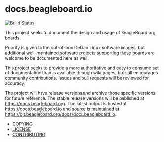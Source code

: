 # docs.beagleboard.io

![Build Status](https://git.beagleboard.org/docs/docs.beagleboard.io/badges/main/pipeline.svg)

This project seeks to document the design and usage of BeagleBoard.org boards.

Priority is given to the out-of-box Debian Linux software images, but additional well-maintained software projects supporting these boards are welcome to be documented here as well. 

This project seeks to provide a more authoritative and easy to consume set of documentation than is available through wiki pages, but still encourages community contributions. Issues and pull requests will be reviewed for accuracy.

The project will have release versions and archive those specific versions for future reference. The stable release versions will be published at https://docs.beagleboard.org. The latest output is hosted at https://docs.beagleboard.io and source is maintained at https://git.beagleboard.org/docs/docs.beagleboard.io.  

* [COPYING](COPYING)
* [LICENSE](LICENSE)
* [CONTRIBUTING](CONTRIBUTING.md)
